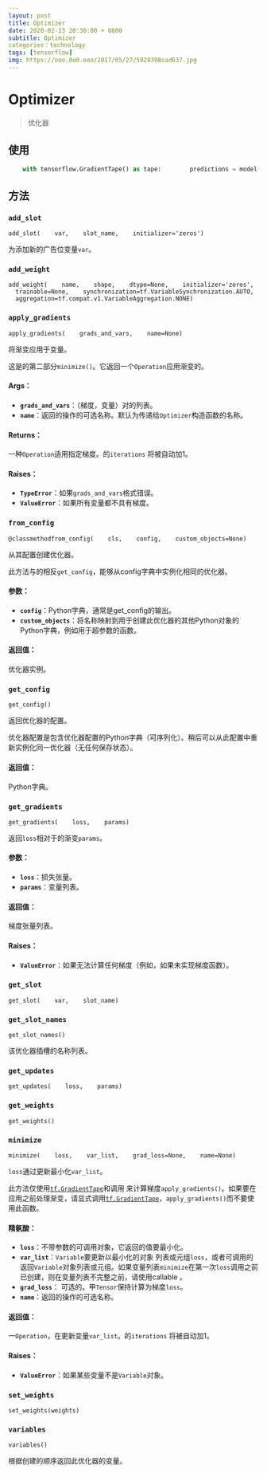 ```yaml
---
layout: post
title: Optimizer
date: 2020-02-23 20:30:00 + 0800
subtitle: Optimizer
categories：technology
tags: [tensorflow]
img: https://ooo.0o0.ooo/2017/05/27/5929398cad637.jpg
---
```


# Optimizer

> 优化器

## 使用

```python
    with tensorflow.GradientTape() as tape:        predictions = model(images)        loss = loss_object(labels, predictions)    gradients = tape.gradient(loss, model.trainable_variables)    optimizer.apply_gradients(zip(gradients, model.trainable_variables))
```

## 方法

### `add_slot`

```
add_slot(    var,    slot_name,    initializer='zeros')
```

为添加新的广告位变量`var`。

### `add_weight`

```
add_weight(    name,    shape,    dtype=None,    initializer='zeros',    trainable=None,    synchronization=tf.VariableSynchronization.AUTO,    aggregation=tf.compat.v1.VariableAggregation.NONE)
```

### `apply_gradients`

```
apply_gradients(    grads_and_vars,    name=None)
```

将渐变应用于变量。

这是的第二部分`minimize()`。它返回一个`Operation`应用渐变的。

#### Args：

-   **`grads_and_vars`**：（梯度，变量）对的列表。
-   **`name`**：返回的操作的可选名称。默认为传递给`Optimizer`构造函数的名称。

#### Returns：

一种`Operation`适用指定梯度。的`iterations` 将被自动加1。

#### Raises：

-   **`TypeError`**：如果`grads_and_vars`格式错误。
-   **`ValueError`**：如果所有变量都不具有梯度。

### `from_config`

```
@classmethodfrom_config(    cls,    config,    custom_objects=None)
```

从其配置创建优化器。

此方法与的相反`get_config`，能够从config字典中实例化相同的优化器。

#### 参数：

-   **`config`**：Python字典，通常是get_config的输出。
-   **`custom_objects`**：将名称映射到用于创建此优化器的其他Python对象的Python字典，例如用于超参数的函数。

#### 返回值：

优化器实例。

### `get_config`

```
get_config()
```

返回优化器的配置。

优化器配置是包含优化器配置的Python字典（可序列化）。稍后可以从此配置中重新实例化同一优化器（无任何保存状态）。

#### 返回值：

Python字典。

### `get_gradients`

```
get_gradients(    loss,    params)
```

返回`loss`相对于的渐变`params`。

#### 参数：

-   **`loss`**：损失张量。
-   **`params`**：变量列表。

#### 返回值：

梯度张量列表。

#### Raises：

-   **`ValueError`**：如果无法计算任何梯度（例如，如果未实现梯度函数）。

### `get_slot`

```
get_slot(    var,    slot_name)
```

### `get_slot_names`

```
get_slot_names()
```

该优化器插槽的名称列表。

### `get_updates`

```
get_updates(    loss,    params)
```

### `get_weights`

```
get_weights()
```

### `minimize`

```
minimize(    loss,    var_list,    grad_loss=None,    name=None)
```

`loss`通过更新最小化`var_list`。

此方法仅使用[`tf.GradientTape`](https://www.tensorflow.org/api_docs/python/tf/GradientTape)和调用 来计算梯度`apply_gradients()`。如果要在应用之前处理渐变，请显式调用[`tf.GradientTape`](https://www.tensorflow.org/api_docs/python/tf/GradientTape)，`apply_gradients()`而不要使用此函数。

#### 精氨酸：

-   **`loss`**：不带参数的可调用对象，它返回的值要最小化。
-   **`var_list`**：`Variable`要更新以最小化的对象 列表或元组`loss`，或者可调用的返回`Variable`对象列表或元组。如果变量列表`minimize`在第一次`loss`调用之前已创建，则在变量列表不完整之前，请使用callable 。
-   **`grad_loss`**： 可选的。甲`Tensor`保持计算为梯度`loss`。
-   **`name`**：返回的操作的可选名称。

#### 返回值：

一`Operation`，在更新变量`var_list`。的`iterations` 将被自动加1。

#### Raises：

-   **`ValueError`**：如果某些变量不是`Variable`对象。

### `set_weights`

```
set_weights(weights)
```

### `variables`

```
variables()
```

根据创建的顺序返回此优化器的变量。